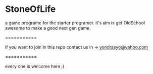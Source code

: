 StoneOfLife
===========

a game programe for the starter programer.
it's aim is get OldSchool awesome to make a good next gen game.

===========

if you want to join in this repo contact us in -> yondrasyo@yahoo.com

===========

every one is welcome here ;)
